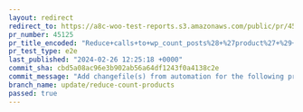 ```yaml
---
layout: redirect
redirect_to: https://a8c-woo-test-reports.s3.amazonaws.com/public/pr/45125/e2e/index.html
pr_number: 45125
pr_title_encoded: "Reduce+calls+to+wp_count_posts%28+%27product%27+%29+from+OnboardingTasks"
pr_test_type: e2e
last_published: "2024-02-26 12:25:18 +0000"
commit_sha: cbd5a08ac96e3b902ab56a64df1243f0a4138c2e
commit_message: "Add changefile(s) from automation for the following project(s): wooco…"
branch_name: update/reduce-count-products
passed: true
---
```


